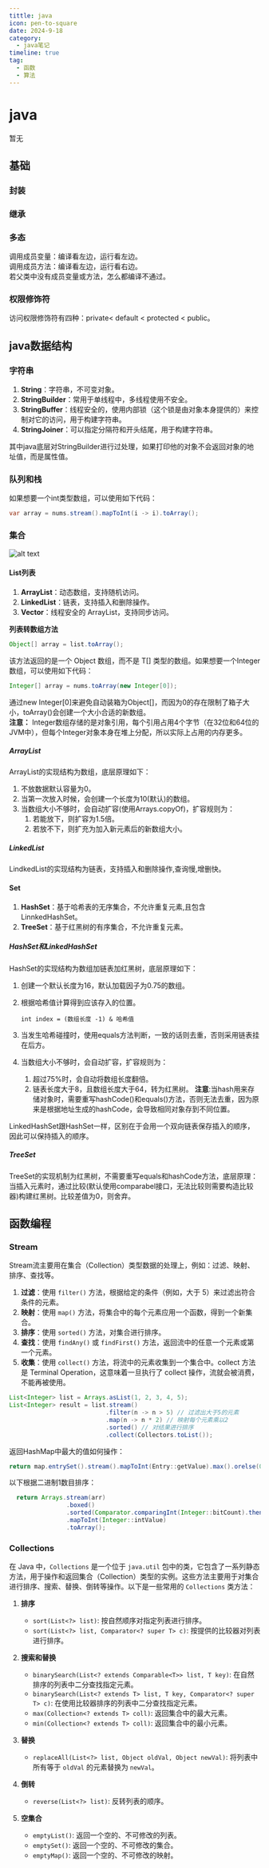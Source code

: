 ```yaml
---
tittle: java
icon: pen-to-square
date: 2024-9-18
category:
  - java笔记
timeline: true 
tag:
  - 函数
  - 算法
---
```

# java
暂无
<!-- more -->

## 基础
### 封装
### 继承
### 多态  
调用成员变量：编译看左边，运行看左边。  
调用成员方法：编译看左边，运行看右边。  
若父类中没有成员变量或方法，怎么都编译不通过。
### 权限修饰符  
访问权限修饰符有四种：private< default < protected < public。

## java数据结构
### 字符串
1. **String**：字符串，不可变对象。   
2. **StringBuilder**：常用于单线程中，多线程使用不安全。
3. **StringBuffer**：线程安全的，使用内部锁（这个锁是由对象本身提供的）来控制对它的访问，用于构建字符串。
4. **StringJoiner**：可以指定分隔符和开头结尾，用于构建字符串。  

其中java底层对StringBuilder进行过处理，如果打印他的对象不会返回对象的地址值，而是属性值。


### 队列和栈

如果想要一个int类型数组，可以使用如下代码：
```java
var array = nums.stream().mapToInt(i -> i).toArray();
```
### 集合
![alt text](image-8.png)
#### List列表 
1. **ArrayList**：动态数组，支持随机访问。
2. **LinkedList**：链表，支持插入和删除操作。
3. **Vector**：线程安全的 ArrayList，支持同步访问。     

**列表转数组方法**  
```java
Object[] array = list.toArray();  
```
该方法返回的是一个 Object 数组，而不是 T[] 类型的数组。如果想要一个Integer数组，可以使用如下代码：
```java
Integer[] array = nums.toArray(new Integer[0]);
```  
通过new Integer[0]来避免自动装箱为Object[]，而因为0的存在限制了箱子大小，toArray()会创建一个大小合适的新数组。  
**注意：** Integer数组存储的是对象引用，每个引用占用4个字节（在32位和64位的JVM中），但每个Integer对象本身在堆上分配，所以实际上占用的内存更多。    
##### ArrayList  
ArrayList的实现结构为数组，底层原理如下： 
1. 不放数据默认容量为0。
2. 当第一次放入时候，会创建一个长度为10(默认)的数组。
3. 当数组大小不够时，会自动扩容(使用Arrays.copyOf)，扩容规则为：  
   1. 若能放下，则扩容为1.5倍。
   2. 若放不下，则扩充为加入新元素后的新数组大小。
##### LinkedList  
LindkedList的实现结构为链表，支持插入和删除操作,查询慢,增删快。

#### Set   
1. **HashSet**：基于哈希表的无序集合，不允许重复元素,且包含LinnkedHashSet。
2. **TreeSet**：基于红黑树的有序集合，不允许重复元素。
##### HashSet和LinkedHashSet
HashSet的实现结构为数组加链表加红黑树，底层原理如下：  
1. 创建一个默认长度为16，默认加载因子为0.75的数组。  
2. 根据哈希值计算得到应该存入的位置。  
   ```
   int index = (数组长度 -1) & 哈希值
   ```  
3. 当发生哈希碰撞时，使用equals方法判断，一致的话则去重，否则采用链表挂在后方。
4. 当数组大小不够时，会自动扩容，扩容规则为：  

   1. 超过75%时，会自动将数组长度翻倍。  
   2. 链表长度大于8，且数组长度大于64，转为红黑树。
**注意**:当hash用来存储对象时，需要重写hashCode()和equals()方法，否则无法去重，因为原来是根据地址生成的hashCode，会导致相同对象存到不同位置。   

LinkedHashSet跟HashSet一样，区别在于会用一个双向链表保存插入的顺序，因此可以保持插入的顺序。    
##### TreeSet
TreeSet的实现机制为红黑树，不需要重写equals和hashCode方法，底层原理：当插入元素时，通过比较(默认使用comparabel接口，无法比较则需要构造比较器)构建红黑树。比较差值为0，则舍弃。

## 函数编程
### Stream
Stream流主要用在集合（Collection）类型数据的处理上，例如：过滤、映射、排序、查找等。  
1. **过滤**：使用 `filter()` 方法，根据给定的条件（例如，大于 5）来过滤出符合条件的元素。
2. **映射**：使用 `map()` 方法，将集合中的每个元素应用一个函数，得到一个新集合。
3. **排序**：使用 `sorted()` 方法，对集合进行排序。
4. **查找**：使用 `findAny()` 或 `findFirst()` 方法，返回流中的任意一个元素或第一个元素。
5. **收集**：使用 `collect()` 方法，将流中的元素收集到一个集合中。collect 方法是 Terminal Operation，这意味着一旦执行了 collect 操作，流就会被消费，不能再被使用。
```java
List<Integer> list = Arrays.asList(1, 2, 3, 4, 5);
List<Integer> result = list.stream()
                           .filter(n -> n > 5) // 过滤出大于5的元素
                           .map(n -> n * 2) // 映射每个元素乘以2
                           .sorted() // 对结果进行排序
                           .collect(Collectors.toList());
```
返回HashMap中最大的值如何操作：
```java
return map.entrySet().stream().mapToInt(Entry::getValue).max().orelse(0);
```
以下根据二进制1数目排序：
```java
  return Arrays.stream(arr)
                .boxed()
                .sorted(Comparator.comparingInt(Integer::bitCount).thenComparingInt(Integer::intValue))
                .mapToInt(Integer::intValue)
                .toArray();
```

### Collections
在 Java 中，`Collections` 是一个位于 `java.util` 包中的类，它包含了一系列静态方法，用于操作和返回集合（Collection）类型的实例。这些方法主要用于对集合进行排序、搜索、替换、倒转等操作。以下是一些常用的 `Collections` 类方法：
1. **排序**
   - `sort(List<?> list)`: 按自然顺序对指定列表进行排序。
   - `sort(List<?> list, Comparator<? super T> c)`: 按提供的比较器对列表进行排序。

2. **搜索和替换**
   - `binarySearch(List<? extends Comparable<T>> list, T key)`: 在自然排序的列表中二分查找指定元素。
   - `binarySearch(List<? extends T> list, T key, Comparator<? super T> c)`: 在使用比较器排序的列表中二分查找指定元素。
   - `max(Collection<? extends T> coll)`: 返回集合中的最大元素。
   - `min(Collection<? extends T> coll)`: 返回集合中的最小元素。
3. **替换**
   - `replaceAll(List<?> list, Object oldVal, Object newVal)`: 将列表中所有等于 `oldVal` 的元素替换为 `newVal`。
4. **倒转**
   - `reverse(List<?> list)`: 反转列表的顺序。
8. **空集合**
   - `emptyList()`: 返回一个空的、不可修改的列表。
   - `emptySet()`: 返回一个空的、不可修改的集合。
   - `emptyMap()`: 返回一个空的、不可修改的映射。


